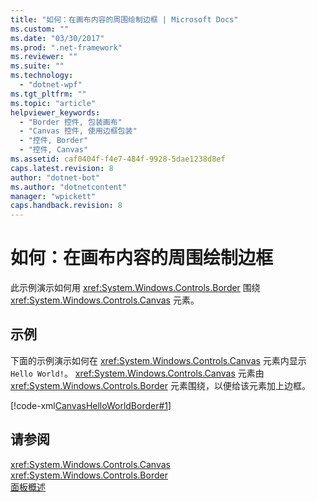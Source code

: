 ```yaml
---
title: "如何：在画布内容的周围绘制边框 | Microsoft Docs"
ms.custom: ""
ms.date: "03/30/2017"
ms.prod: ".net-framework"
ms.reviewer: ""
ms.suite: ""
ms.technology: 
  - "dotnet-wpf"
ms.tgt_pltfrm: ""
ms.topic: "article"
helpviewer_keywords: 
  - "Border 控件, 包装画布"
  - "Canvas 控件, 使用边框包装"
  - "控件, Border"
  - "控件, Canvas"
ms.assetid: caf0404f-f4e7-484f-9928-5dae1238d8ef
caps.latest.revision: 8
author: "dotnet-bot"
ms.author: "dotnetcontent"
manager: "wpickett"
caps.handback.revision: 8
---
```

# 如何：在画布内容的周围绘制边框
此示例演示如何用 <xref:System.Windows.Controls.Border> 围绕 <xref:System.Windows.Controls.Canvas> 元素。  
  
## 示例  
 下面的示例演示如何在 <xref:System.Windows.Controls.Canvas> 元素内显示 `Hello World!`。  <xref:System.Windows.Controls.Canvas> 元素由 <xref:System.Windows.Controls.Border> 元素围绕，以便给该元素加上边框。  
  
 [!code-xml[CanvasHelloWorldBorder#1](../../../../samples/snippets/csharp/VS_Snippets_Wpf/CanvasHelloWorldBorder/CS/default.xaml#1)]  
  
## 请参阅  
 <xref:System.Windows.Controls.Canvas>   
 <xref:System.Windows.Controls.Border>   
 [面板概述](../../../../docs/framework/wpf/controls/panels-overview.md)